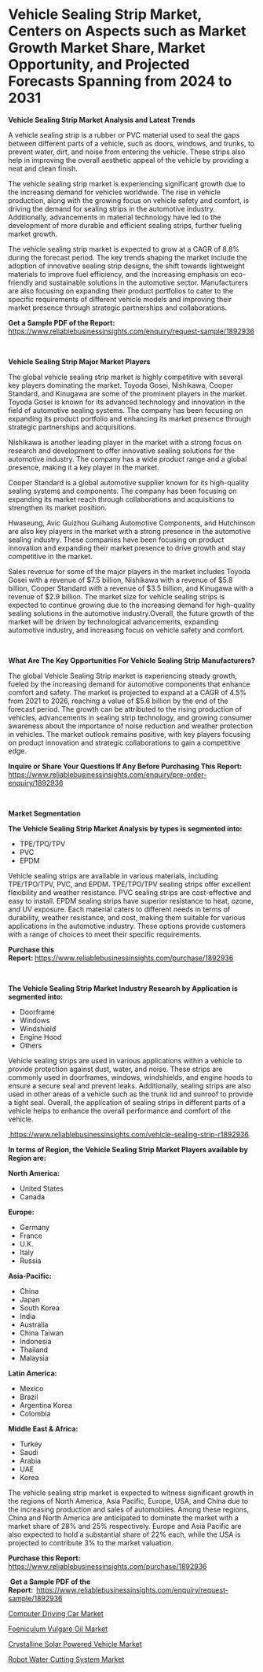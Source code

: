 <p><h1>Vehicle Sealing Strip Market, Centers on Aspects such as Market Growth Market Share, Market Opportunity, and Projected Forecasts Spanning from 2024 to 2031</h1></p><p><strong>Vehicle Sealing Strip Market Analysis and Latest Trends</strong></p>
<p><p>A vehicle sealing strip is a rubber or PVC material used to seal the gaps between different parts of a vehicle, such as doors, windows, and trunks, to prevent water, dirt, and noise from entering the vehicle. These strips also help in improving the overall aesthetic appeal of the vehicle by providing a neat and clean finish.</p><p>The vehicle sealing strip market is experiencing significant growth due to the increasing demand for vehicles worldwide. The rise in vehicle production, along with the growing focus on vehicle safety and comfort, is driving the demand for sealing strips in the automotive industry. Additionally, advancements in material technology have led to the development of more durable and efficient sealing strips, further fueling market growth.</p><p>The vehicle sealing strip market is expected to grow at a CAGR of 8.8% during the forecast period. The key trends shaping the market include the adoption of innovative sealing strip designs, the shift towards lightweight materials to improve fuel efficiency, and the increasing emphasis on eco-friendly and sustainable solutions in the automotive sector. Manufacturers are also focusing on expanding their product portfolios to cater to the specific requirements of different vehicle models and improving their market presence through strategic partnerships and collaborations.</p></p>
<p><strong>Get a Sample PDF of the Report:&nbsp;</strong> <a href="https://www.reliablebusinessinsights.com/enquiry/request-sample/1892936">https://www.reliablebusinessinsights.com/enquiry/request-sample/1892936</a></p>
<p>&nbsp;</p>
<p><strong>Vehicle Sealing Strip Major Market Players</strong></p>
<p><p>The global vehicle sealing strip market is highly competitive with several key players dominating the market. Toyoda Gosei, Nishikawa, Cooper Standard, and Kinugawa are some of the prominent players in the market. Toyoda Gosei is known for its advanced technology and innovation in the field of automotive sealing systems. The company has been focusing on expanding its product portfolio and enhancing its market presence through strategic partnerships and acquisitions.</p><p>Nishikawa is another leading player in the market with a strong focus on research and development to offer innovative sealing solutions for the automotive industry. The company has a wide product range and a global presence, making it a key player in the market.</p><p>Cooper Standard is a global automotive supplier known for its high-quality sealing systems and components. The company has been focusing on expanding its market reach through collaborations and acquisitions to strengthen its market position.</p><p>Hwaseung, Avic Guizhou Guihang Automotive Components, and Hutchinson are also key players in the market with a strong presence in the automotive sealing industry. These companies have been focusing on product innovation and expanding their market presence to drive growth and stay competitive in the market.</p><p>Sales revenue for some of the major players in the market includes Toyoda Gosei with a revenue of $7.5 billion, Nishikawa with a revenue of $5.8 billion, Cooper Standard with a revenue of $3.5 billion, and Kinugawa with a revenue of $2.9 billion. The market size for vehicle sealing strips is expected to continue growing due to the increasing demand for high-quality sealing solutions in the automotive industry.Overall, the future growth of the market will be driven by technological advancements, expanding automotive industry, and increasing focus on vehicle safety and comfort.</p></p>
<p>&nbsp;</p>
<p><strong>What Are The Key Opportunities For Vehicle Sealing Strip Manufacturers?</strong></p>
<p><p>The global Vehicle Sealing Strip market is experiencing steady growth, fueled by the increasing demand for automotive components that enhance comfort and safety. The market is projected to expand at a CAGR of 4.5% from 2021 to 2026, reaching a value of $5.6 billion by the end of the forecast period. The growth can be attributed to the rising production of vehicles, advancements in sealing strip technology, and growing consumer awareness about the importance of noise reduction and weather protection in vehicles. The market outlook remains positive, with key players focusing on product innovation and strategic collaborations to gain a competitive edge.</p></p>
<p><strong>Inquire or Share Your Questions If Any Before Purchasing This Report:</strong> <a href="https://www.reliablebusinessinsights.com/enquiry/pre-order-enquiry/1892936">https://www.reliablebusinessinsights.com/enquiry/pre-order-enquiry/1892936</a></p>
<p>&nbsp;</p>
<p><strong>Market Segmentation</strong></p>
<p><strong>The Vehicle Sealing Strip Market Analysis by types is segmented into:</strong></p>
<p><ul><li>TPE/TPO/TPV</li><li>PVC</li><li>EPDM</li></ul></p>
<p><p>Vehicle sealing strips are available in various materials, including TPE/TPO/TPV, PVC, and EPDM. TPE/TPO/TPV sealing strips offer excellent flexibility and weather resistance. PVC sealing strips are cost-effective and easy to install. EPDM sealing strips have superior resistance to heat, ozone, and UV exposure. Each material caters to different needs in terms of durability, weather resistance, and cost, making them suitable for various applications in the automotive industry. These options provide customers with a range of choices to meet their specific requirements.</p></p>
<p><strong>Purchase this Report:&nbsp;</strong><a href="https://www.reliablebusinessinsights.com/purchase/1892936">https://www.reliablebusinessinsights.com/purchase/1892936</a></p>
<p>&nbsp;</p>
<p><strong>The Vehicle Sealing Strip Market Industry Research by Application is segmented into:</strong></p>
<p><ul><li>Doorframe</li><li>Windows</li><li>Windshield</li><li>Engine Hood</li><li>Others</li></ul></p>
<p><p>Vehicle sealing strips are used in various applications within a vehicle to provide protection against dust, water, and noise. These strips are commonly used in doorframes, windows, windshields, and engine hoods to ensure a secure seal and prevent leaks. Additionally, sealing strips are also used in other areas of a vehicle such as the trunk lid and sunroof to provide a tight seal. Overall, the application of sealing strips in different parts of a vehicle helps to enhance the overall performance and comfort of the vehicle.</p></p>
<p><a href="https://www.reliablebusinessinsights.com/vehicle-sealing-strip-r1892936">&nbsp;https://www.reliablebusinessinsights.com/vehicle-sealing-strip-r1892936</a></p>
<p><strong>In terms of Region, the Vehicle Sealing Strip Market Players available by Region are:</strong></p>
<p>
    <p> <strong> North America: </strong>
        <ul>
            <li>United States</li>
            <li>Canada</li>
        </ul>
        </p> 
    <p> <strong> Europe: </strong>
        <ul>
            <li>Germany</li>
            <li>France</li>
            <li>U.K.</li>
            <li>Italy</li>
            <li>Russia</li>
        </ul>
        </p> 
    <p> <strong> Asia-Pacific: </strong>
        <ul>
            <li>China</li>
            <li>Japan</li>
            <li>South Korea</li>
            <li>India</li>
            <li>Australia</li>
            <li>China Taiwan</li>
            <li>Indonesia</li>
            <li>Thailand</li>
            <li>Malaysia</li>
        </ul>
        </p> 
    <p> <strong> Latin America: </strong>
        <ul>
            <li>Mexico</li>
            <li>Brazil</li>
            <li>Argentina Korea</li>
            <li>Colombia</li>
        </ul>
        </p> 
    <p> <strong> Middle East & Africa: </strong>
        <ul>
            <li>Turkey</li>
            <li>Saudi</li>
            <li>Arabia</li>
            <li>UAE</li>
            <li>Korea</li>
        </ul>
    </p>
    </p>
<p><p>The vehicle sealing strip market is expected to witness significant growth in the regions of North America, Asia Pacific, Europe, USA, and China due to the increasing production and sales of automobiles. Among these regions, China and North America are anticipated to dominate the market with a market share of 28% and 25% respectively. Europe and Asia Pacific are also expected to hold a substantial share of 22% each, while the USA is projected to contribute 3% to the market valuation.</p></p>
<p><strong>Purchase this Report: </strong><a href="https://www.reliablebusinessinsights.com/purchase/1892936">https://www.reliablebusinessinsights.com/purchase/1892936</a></p>
<p>&nbsp;<strong>Get a Sample PDF of the Report:&nbsp;&nbsp;</strong><a href="https://www.reliablebusinessinsights.com/enquiry/request-sample/1892936">https://www.reliablebusinessinsights.com/enquiry/request-sample/1892936</a></p>
<p><strong></strong></p>
<p><p><a href="https://github.com/vanielleho/Market-Research-Report-List-1/blob/main/computer-driving-car-market.md">Computer Driving Car Market</a></p><p><a href="https://medium.com/@liam.mcgrath5645/global-foeniculum-vulgare-oil-market-share-and-growth-opportunities-and-market-size-growing-with-a-92440a659e67">Foeniculum Vulgare Oil Market</a></p><p><a href="https://github.com/carlLane655/Market-Research-Report-List-1/blob/main/crystalline-solar-powered-vehicle-market.md">Crystalline Solar Powered Vehicle Market</a></p><p><a href="https://medium.com/@shawnsmithv6981/robot-water-cutting-system-market-size-is-growing-at-cagr-of-10-1-10639e32365f">Robot Water Cutting System Market</a></p></p>